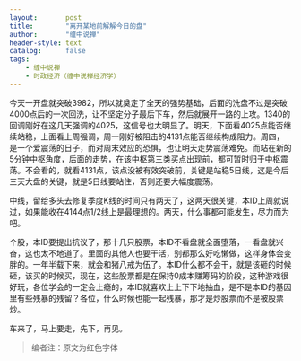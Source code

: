 ```yaml
---
layout:       post
title:        "离开某地前解解今日的盘"
author:       "缠中说禅"
header-style: text
catalog:      false
tags:
    - 缠中说禅
    - 时政经济（缠中说禅经济学）
---
```


今天一开盘就突破3982，所以就奠定了全天的强势基础，后面的洗盘不过是突破4000点后的一次回洗，让不坚定分子最后下车，然后就展开一路的上攻。1340的回调刚好在这几天强调的4025，这信号也太明显了。明天，下面看4025点能否继续站稳，上面看上周强调，周一刚好被阻击的4131点能否继续构成阻力。周四，是一个爱震荡的日子，而对周末效应的恐惧，也让明天走势震荡难免。而站在新的5分钟中枢角度，后面的走势，在该中枢第三类买点出现前，都可暂时归于中枢震荡。不会看的，就看4131点，该点没被有效突破前，关键是站稳5日线，这是今后三天大盘的关键，就是5日线要站住，否则还要大幅度震荡。



中线，留给多头去修复季度K线的时间只有两天了，这两天很关键，本ID上周就说过，如果能收在4144点1/2线上是最理想的。两天，什么事都可能发生，尽力而为吧。



个股，本ID要提出抗议了，那十几只股票，本ID不看盘就全面堕落，一看盘就兴奋，这也太不地道了。里面的其他人也要干活，别都那么好吃懒做，这样身体会变胖的。一年半载下来，就会和猪八戒为伍了。本ID什么都不会干，就是该砸的时候砸，该买的时候买，现在，这些股票都是在保持0成本赚筹码的阶段，这种游戏很好玩，各位学会的一定会上瘾的，本ID就喜欢上上下下地抽血，是不是本ID的基因里有些残暴的残留？各位，什么时候也能一起残暴，那才是炒股票而不是被股票炒。



车来了，马上要走，先下，再见。



> 编者注：原文为红色字体
